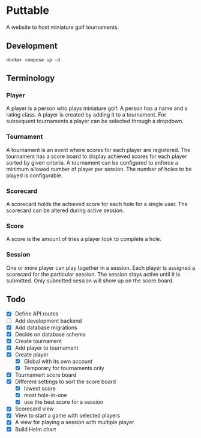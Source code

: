 # Puttable

A website to host miniature golf tournaments.

## Development

```shell
docker compose up -d
```

## Terminology

### Player

A player is a person who plays miniature golf. A person has a name and a rating class.
A player is created by adding it to a tournament. For subsequent tournaments a player can be selected through a dropdown.

### Tournament

A tournament is an event where scores for each player are registered.
The tournament has a score board to display achieved scores for each player sorted by given criteria.
A tournament can be configured to enforce a minimum allowed number of player per session.
The number of holes to be played is configurable.

### Scorecard

A scorecard holds the achieved score for each hole for a single user. The scorecard can be altered during active session.
### Score

A score is the amount of tries a player took to complete a hole.

### Session

One or more player can play together in a session. Each player is assigned a scorecard for the particular session.
The session stays active until it is submitted. Only submitted session will show up on the score board.

## Todo

- [x] Define API routes
- [ ] Add development backend
- [x] Add database migrations
- [x] Decide on database schema
- [x] Create tournament
- [x] Add player to tournament
- [x] Create player
  - [x] Global with its own account
  - [x] Temporary for tournaments only
- [x] Tournament score board
- [x] Different settings to sort the score board
  - [x] lowest score
  - [x] most hole-in-one
  - [x] use the best score for a session
- [x] Scorecard view
- [x] View to start a game with selected players
- [x] A view for playing a session with multiple player
- [x] Build Helm chart